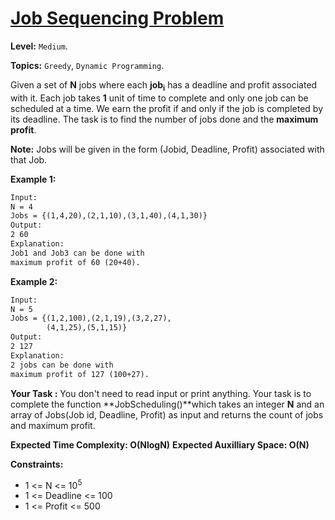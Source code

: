 # [Job Sequencing Problem](https://practice.geeksforgeeks.org/problems/job-sequencing-problem-1587115620/1#)

**Level:** `Medium`.

**Topics:** `Greedy`, `Dynamic Programming`.

Given a set of **N** jobs where each **job<sub>i</sub>** has a deadline and profit associated with it. Each job takes **1** unit of time to complete and only one job can be scheduled at a time. We earn the profit if and only if the job is completed by its deadline. The task is to find the number of jobs done and the **maximum profit**.

**Note:** Jobs will be given in the form (Jobid, Deadline, Profit) associated with that Job.

**Example 1:**

```txt
Input:
N = 4
Jobs = {(1,4,20),(2,1,10),(3,1,40),(4,1,30)}
Output:
2 60
Explanation:
Job1 and Job3 can be done with
maximum profit of 60 (20+40).
```

**Example 2:**

```txt
Input:
N = 5
Jobs = {(1,2,100),(2,1,19),(3,2,27),
        (4,1,25),(5,1,15)}
Output:
2 127
Explanation:
2 jobs can be done with
maximum profit of 127 (100+27).
```

**Your Task :**
You don't need to read input or print anything. Your task is to complete the function **JobScheduling()**which takes an integer **N** and an array of Jobs(Job id, Deadline, Profit) as input and returns the count of jobs and maximum profit.

**Expected Time Complexity: O(NlogN)**
**Expected Auxilliary Space: O(N)**

**Constraints:**

- 1 <= N <= 10<sup>5</sup>
- 1 <= Deadline <= 100
- 1 <= Profit <= 500
